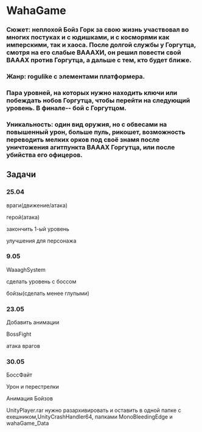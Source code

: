 # WahaGame
### Сюжет: неплохой Бойз Горк за свою жизнь участвовал во многих постуках и с юдишками, и с косморями как имперскими, так и хаоса. После долгой службы у Горгутца, смотря на его слабые ВАААХИ, он решил повести свой ВАААХ против Горгутца, а дальше с тем, кто будет ближе.

### Жанр: rogulike с элементами платформера.

### Пара уровней, на которых нужно находить ключи или побеждать нобов Горгутца, чтобы перейти на следующий уровень. В финале-- бой с Горгутцом.

### Уникальность: один вид оружия, но с обвесами на повышенный урон, больше пуль, рикошет, возможность переводить мелких орков под своё знамя после уничтожения агитпункта ВАААХ Горгутца, или после убийства его офицеров.
## Задачи
### 25.04
враги(движение/атака)

герой(атака)

закончить 1-ый уровень

улучшения для персонажа

### 9.05
WaaaghSystem

сделать уровень с боссом

бойзы(сделать менее глупыми)

### 23.05
Добавить анимации

BossFight

атака врагов

### 30.05
БоссФайт

Урон и перестрелки

Анимация Бойзов


UnityPlayer.rar нужно разархивировать и оставить в одной папке с exeшником,UnityCrashHandler64, папками MonoBleedingEdge и wahaGame_Data
